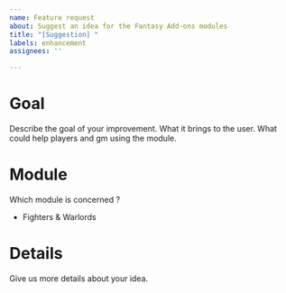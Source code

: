 ```yaml
---
name: Feature request
about: Suggest an idea for the Fantasy Add-ons modules
title: "[Suggestion] "
labels: enhancement
assignees: ''

---
```


# Goal
Describe the goal of your improvement. What it brings to the user. What could help players and gm using the module.

# Module
Which module is concerned ?
 - Fighters & Warlords

# Details
Give us more details about your idea.
